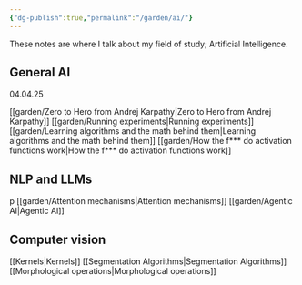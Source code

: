 ```yaml
---
{"dg-publish":true,"permalink":"/garden/ai/"}
---
```


These notes are where I talk about my field of study; Artificial Intelligence. 

## General AI
04.04.25

[[garden/Zero to Hero from Andrej Karpathy\|Zero to Hero from Andrej Karpathy]]
[[garden/Running experiments\|Running experiments]]
[[garden/Learning algorithms and the math behind them\|Learning algorithms and the math behind them]]
[[garden/How the f*** do activation functions work\|How the f*** do activation functions work]]

## NLP and LLMs
p
[[garden/Attention mechanisms\|Attention mechanisms]]
[[garden/Agentic AI\|Agentic AI]]

## Computer vision
[[Kernels\|Kernels]]
[[Segmentation Algorithms\|Segmentation Algorithms]]
[[Morphological operations\|Morphological operations]]